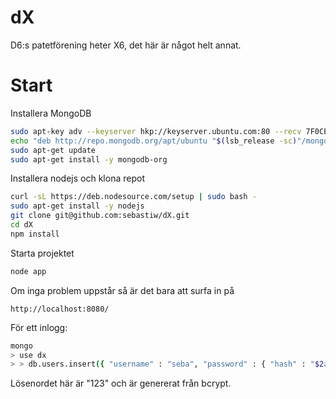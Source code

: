 # dX

D6:s patetförening heter X6, det här är något helt annat.

# Start
Installera MongoDB
```sh
sudo apt-key adv --keyserver hkp://keyserver.ubuntu.com:80 --recv 7F0CEB10
echo "deb http://repo.mongodb.org/apt/ubuntu "$(lsb_release -sc)"/mongodb-org/3.0 multiverse" | sudo tee /etc/apt/sources.list.d/mongodb-org-3.0.list
sudo apt-get update
sudo apt-get install -y mongodb-org
```

Installera nodejs och klona repot
```sh
curl -sL https://deb.nodesource.com/setup | sudo bash -
sudo apt-get install -y nodejs
git clone git@github.com:sebastiw/dX.git
cd dX
npm install
```

Starta projektet
```sh
node app
```

Om inga problem uppstår så är det bara att surfa in på
```
http://localhost:8080/
```

För ett inlogg:
```sh
mongo
> use dx
> > db.users.insert({ "username" : "seba", "password" : { "hash" : "$2a$08$IFKG/YI7A4nRxPbL0T17y.XtfpnyyYEy.zO75VHc8wxpENMRHWm5S", "salt" : "" }, role:'ADMIN' })
```
Lösenordet här är "123" och är genererat från bcrypt.
